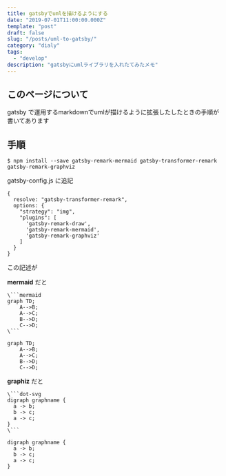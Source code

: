 ```yaml
---
title: gatsbyでumlを描けるようにする
date: "2019-07-01T11:00:00.000Z"
template: "post"
draft: false
slug: "/posts/uml-to-gatsby/"
category: "dialy"
tags:
  - "develop"
description: "gatsbyにumlライブラリを入れたてみたメモ"
---
```


## このページについて

gatsby で運用するmarkdownでumlが描けるように拡張したしたときの手順が書いてあります


## 手順


```
$ npm install --save gatsby-remark-mermaid gatsby-transformer-remark gatsby-remark-graphviz
```

gatsby-config.js に追記

```
{
  resolve: "gatsby-transformer-remark",
  options: {
    "strategy": "img",
    "plugins": [
      'gatsby-remark-draw',
      'gatsby-remark-mermaid',
      'gatsby-remark-graphviz'
    ]
  }
}
```

この記述が

**mermaid** だと

```
\```mermaid
graph TD;
    A-->B;
    A-->C;
    B-->D;
    C-->D;
\```
```

```mermaid
graph TD;
    A-->B;
    A-->C;
    B-->D;
    C-->D;
```


**graphiz** だと

```
\```dot-svg
digraph graphname {
  a -> b;
  b -> c;
  a -> c;
}
\```
```


```dot-svg
digraph graphname {
  a -> b;
  b -> c;
  a -> c;
}
```

